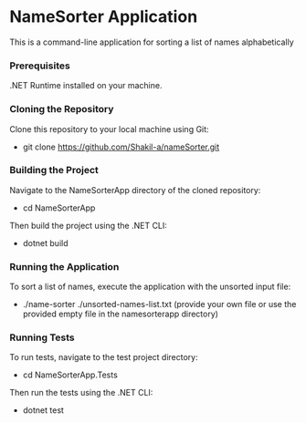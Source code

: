# NameSorter Application
This is a command-line application for sorting a list of names alphabetically

### Prerequisites
.NET Runtime installed on your machine.

### Cloning the Repository
Clone this repository to your local machine using Git:
 - git clone https://github.com/Shakil-a/nameSorter.git

### Building the Project
Navigate to the NameSorterApp directory of the cloned repository:
 - cd NameSorterApp

Then build the project using the .NET CLI:
 - dotnet build

### Running the Application
To sort a list of names, execute the application with the unsorted input file:
 - ./name-sorter ./unsorted-names-list.txt (provide your own file or use the provided empty file in the namesorterapp directory)

### Running Tests
To run tests, navigate to the test project directory:
 - cd NameSorterApp.Tests
 
Then run the tests using the .NET CLI:
 - dotnet test
